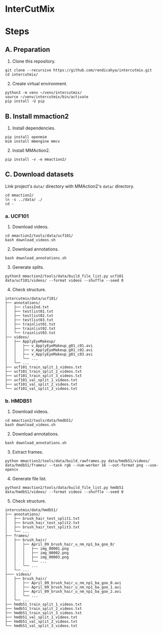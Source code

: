 # InterCutMix

# Steps

## A. Preparation

1. Clone this repository.

```shell
git clone --recursive https://github.com/rendicahya/intercutmix.git
cd intercutmix/
```

2. Create virtual environment.

```shell
python3 -m venv ~/venv/intercutmix/
source ~/venv/intercutmix/bin/activate
pip install -U pip
```

## B. Install mmaction2

1. Install dependencies.

```shell
pip install openmim
mim install mmengine mmcv
```

2. Install MMAction2.

```shell
pip install -v -e mmaction2/
```

## C. Download datasets

Link project's `data/` directory with MMAction2's `data/` directory.

```shell
cd mmaction2/
ln -s ../data/ ./
cd -
```

### a. UCF101

1. Download videos.

```shell
cd mmaction2/tools/data/ucf101/
bash download_videos.sh
```

2. Download annotations.

```shell
bash download_annotations.sh
```

3. Generate splits.

```shell
python3 mmaction2/tools/data/build_file_list.py ucf101 data/ucf101/videos/ --format videos --shuffle --seed 0
```

4. Check structure.

```shell
intercutmix/data/ucf101/
├── annotations/
│   ├── classInd.txt
│   ├── testlist01.txt
│   ├── testlist02.txt
│   ├── testlist03.txt
│   ├── trainlist01.txt
│   ├── trainlist02.txt
│   └── trainlist03.txt
├── videos/
│   ├── ApplyEyeMakeup/
│   │   ├── v_ApplyEyeMakeup_g01_c01.avi
│   │   ├── v_ApplyEyeMakeup_g01_c02.avi
│   │   ├── v_ApplyEyeMakeup_g01_c03.avi
│   │   └── ...
│   └── ...
├── ucf101_train_split_1_videos.txt
├── ucf101_train_split_2_videos.txt
├── ucf101_train_split_3_videos.txt
├── ucf101_val_split_1_videos.txt
├── ucf101_val_split_2_videos.txt
└── ucf101_val_split_3_videos.txt
```

### b. HMDB51

1. Download videos.

```shell
cd mmaction2/tools/data/hmdb51/
bash download_videos.sh
```

2. Download annotations.

```shell
bash download_annotations.sh
```

3. Extract frames.

```shell
python mmaction2/tools/data/build_rawframes.py data/hmdb51/videos/ data/hmdb51/frames/ --task rgb --num-worker 16 --out-format png --use-opencv
```

4. Generate file list.

```shell
python3 mmaction2/tools/data/build_file_list.py hmdb51 data/hmdb51/videos/ --format videos --shuffle --seed 0
```

5. Check structure.

```shell
intercutmix/data/hmdb51/
├── annotations/
│   ├── brush_hair_test_split1.txt
│   ├── brush_hair_test_split2.txt
│   ├── brush_hair_test_split3.txt
│   └── ...
├── frames/
│   ├── brush_hair/
│   │   ├── April_09_brush_hair_u_nm_np1_ba_goo_0/
│   │   │   ├── img_00001.png
│   │   │   ├── img_00002.png
│   │   │   ├── img_00003.png
│   │   │   └── ...
│   │   └── ...
│   └── ...
├─── videos/
│   ├── brush_hair/
│   │   ├── April_09_brush_hair_u_nm_np1_ba_goo_0.avi
│   │   ├── April_09_brush_hair_u_nm_np1_ba_goo_1.avi
│   │   ├── April_09_brush_hair_u_nm_np1_ba_goo_2.avi
│   │   └── ...
│   └── ...
├── hmdb51_train_split_1_videos.txt
├── hmdb51_train_split_2_videos.txt
├── hmdb51_train_split_3_videos.txt
├── hmdb51_val_split_1_videos.txt
├── hmdb51_val_split_2_videos.txt
└── hmdb51_val_split_3_videos.txt
```
